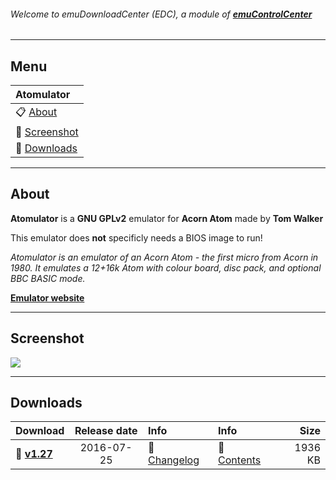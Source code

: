 ###### Welcome to emuDownloadCenter (EDC), a module of [**emuControlCenter**](https://github.com/PhoenixInteractiveNL/emuControlCenter/wiki/)
***
## Menu
| **Atomulator** |
|:---------|
| :clipboard: [About](#about) |
| :sunrise: [Screenshot](#screenshot) |
| :floppy_disk: [Downloads](#downloads) |
***
## About
**Atomulator** is a **GNU GPLv2** emulator for **Acorn Atom** made by **Tom Walker**

This emulator does **not** specificly needs a BIOS image to run!

_Atomulator is an emulator of an Acorn Atom - the first micro from Acorn in 1980. It emulates a 12+16k Atom with colour board, disc pack, and optional BBC BASIC mode._

[**Emulator website**](http://atomulator.acornatom.co.uk/)
***
## Screenshot
![](https://raw.githubusercontent.com/PhoenixInteractiveNL/emuDownloadCenter/master/hooks/atomulator/atomulator_screen.jpg)
***
## Downloads
| Download | Release date  | Info       | Info       | Size       |
|:---------|:-------------:|:-----------|:-----------|-----------:|
| :floppy_disk: [**v1.27**](https://github.com/PhoenixInteractiveNL/edc-repo0002/raw/master/atomulator/1.27.7z) | 2016-07-25 | :page_facing_up: [Changelog](https://github.com/PhoenixInteractiveNL/edc-repo0002/blob/master/atomulator/1.27_changelog.txt) | :mag_right: [Contents](https://github.com/PhoenixInteractiveNL/edc-repo0002/blob/master/atomulator/1.27_contents.txt) | 1936 KB |
